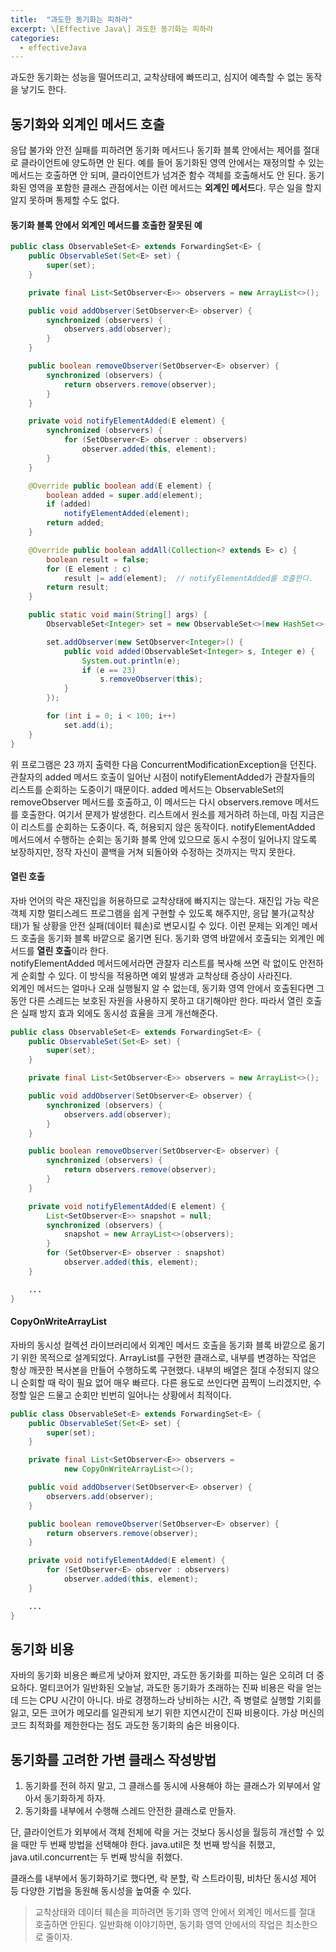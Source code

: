 ```yaml
---
title:  "과도한 동기화는 피하라"
excerpt: \[Effective Java\] 과도한 동기화는 피하라
categories:
  - effectiveJava
---
```


과도한 동기화는 성능을 떨어뜨리고, 교착상태에 빠뜨리고, 심지어 예측할 수 없는 동작을 낳기도 한다.

## 동기화와 외계인 메서드 호출
응답 불가와 안전 실패를 피하려면 동기화 메서드나 동기화 블록 안에서는 제어를 절대로 클라이언트에 양도하면 안 된다. 예를 들어 동기화된 영역 안에서는 재정의할 수 있는 메서드는 호출하면 안 되며, 클라이언트가 넘겨준 함수 객체를 호출해서도 안 된다. 동기화된 영역을 포함한 클래스 관점에서는 이런 메서드는 **외계인 메서드**다. 무슨 일을 할지 알지 못하며 통제할 수도 없다.

#### 동기화 블록 안에서 외계인 메서드를 호출한 잘못된 예
  
```java
public class ObservableSet<E> extends ForwardingSet<E> {
	public ObservableSet(Set<E> set) {
		super(set);
	}

	private final List<SetObserver<E>> observers = new ArrayList<>();

	public void addObserver(SetObserver<E> observer) {
		synchronized (observers) {
			observers.add(observer);
		}
	}

    public boolean removeObserver(SetObserver<E> observer) {
		synchronized (observers) {
			return observers.remove(observer);
		}
	}

	private void notifyElementAdded(E element) {
		synchronized (observers) {
			for (SetObserver<E> observer : observers)
				observer.added(this, element);
		}
	}

    @Override public boolean add(E element) {
        boolean added = super.add(element);
        if (added)
            notifyElementAdded(element);
        return added;
    }

    @Override public boolean addAll(Collection<? extends E> c) {
        boolean result = false;
        for (E element : c)
            result |= add(element);  // notifyElementAdded를 호출한다.
        return result;
    }

    public static void main(String[] args) {
        ObservableSet<Integer> set = new ObservableSet<>(new HashSet<>());

        set.addObserver(new SetObserver<Integer>() {
            public void added(ObservableSet<Integer> s, Integer e) {
                System.out.println(e);
                if (e == 23)
                    s.removeObserver(this);
            }
        });

        for (int i = 0; i < 100; i++)
            set.add(i);
    }
}
```  

위 프로그램은 23 까지 출력한 다음 ConcurrentModificationException을 던진다. 관찰자의 added 메서드 호출이 일어난 시점이 notifyElementAdded가 관찰자들의 리스트를 순회하는 도중이기 때문이다. added 메서드는 ObservableSet의 removeObserver 메서드를 호출하고, 이 메서드는 다시 observers.remove 메서드를 호출한다. 여기서 문제가 발생한다. 리스트에서 원소를 제거하려 하는데, 마침 지금은 이 리스트를 순회하는 도중이다. 즉, 허용되지 않은 동작이다. notifyElementAdded 메서드에서 수행하는 순회는 동기화 블록 안에 있으므로 동시 수정이 일어나지 않도록 보장하지만, 정작 자신이 콜백을 거쳐 되돌아와 수정하는 것까지는 막지 못한다.

#### 열린 호출
자바 언어의 락은 재진입을 허용하므로 교착상태에 빠지지는 않는다. 재진입 가능 락은 객체 지향 멀티스레드 프로그램을 쉽게 구현할 수 있도록 해주지만, 응답 불가(교착상태)가 될 상황을 안전 실패(데이터 훼손)로 변모시킬 수 있다. 이런 문제는 외계인 메서드 호출을 동기화 블록 바깥으로 옮기면 된다. 동기화 영역 바깥에서 호출되는 외계인 메서드를 **열린 호출**이라 한다.  
notifyElementAdded 메서드에서라면 관찰자 리스트를 복사해 쓰면 락 없이도 안전하게 순회할 수 있다. 이 방식을 적용하면 예외 발생과 교착상태 증상이 사라진다.  
외계인 메서드는 얼마나 오래 실행될지 알 수 없는데, 동기화 영역 안에서 호출된다면 그동안 다른 스레드는 보호된 자원을 사용하지 못하고 대기해야만 한다. 따라서 열린 호출은 실패 방지 효과 외에도 동시성 효율을 크게 개선해준다.

  
```java
public class ObservableSet<E> extends ForwardingSet<E> {
	public ObservableSet(Set<E> set) {
		super(set);
	}

	private final List<SetObserver<E>> observers = new ArrayList<>();

	public void addObserver(SetObserver<E> observer) {
		synchronized (observers) {
			observers.add(observer);
		}
	}

    public boolean removeObserver(SetObserver<E> observer) {
		synchronized (observers) {
			return observers.remove(observer);
		}
	}

	private void notifyElementAdded(E element) {
		List<SetObserver<E>> snapshot = null;
		synchronized (observers) {
			snapshot = new ArrayList<>(observers);
		}
		for (SetObserver<E> observer : snapshot)
			observer.added(this, element);
	}

    ...
}
```  

#### CopyOnWriteArrayList
자바의 동시성 컬렉션 라이브러리에서 외계인 메서드 호출을 동기화 블록 바깥으로 옮기기 위한 목적으로 설계되었다. ArrayList를 구현한 클래스로, 내부를 변경하는 작업은 항상 깨끗한 복사본을 만들어 수행하도록 구현했다. 내부의 배열은 절대 수정되지 않으니 순회할 때 락이 필요 없어 매우 빠르다. 다른 용도로 쓰인다면 끔찍이 느리겠지만, 수정할 일은 드물고 순회만 빈번히 일어나는 상황에서 최적이다.

  
```java
public class ObservableSet<E> extends ForwardingSet<E> {
	public ObservableSet(Set<E> set) {
		super(set);
	}

    private final List<SetObserver<E>> observers =
            new CopyOnWriteArrayList<>();

    public void addObserver(SetObserver<E> observer) {
        observers.add(observer);
    }

    public boolean removeObserver(SetObserver<E> observer) {
        return observers.remove(observer);
    }

    private void notifyElementAdded(E element) {
        for (SetObserver<E> observer : observers)
            observer.added(this, element);
    }

    ...
}
```  

## 동기화 비용
자바의 동기화 비용은 빠르게 낮아져 왔지만, 과도한 동기화를 피하는 일은 오히려 더 중요하다. 멀티코어가 일반화된 오늘날, 과도한 동기화가 초래하는 진짜 비용은 락을 얻는 데 드는 CPU 시간이 아니다. 바로 경쟁하느라 낭비하는 시간, 즉 병렬로 실행할 기회를 잃고, 모든 코어가 메모리를 일관되게 보기 위한 지연시간이 진짜 비용이다. 가상 머신의 코드 최적화를 제한한다는 점도 과도한 동기화의 숨은 비용이다.

## 동기화를 고려한 가변 클래스 작성방법
1. 동기화를 전혀 하지 말고, 그 클래스를 동시에 사용해야 하는 클래스가 외부에서 알아서 동기화하게 하자.
2. 동기화를 내부에서 수행해 스레드 안전한 클래스로 만들자.

단, 클라이언트가 외부에서 객체 전체에 락을 거는 것보다 동시성을 월등히 개선할 수 있을 때만 두 번째 방법을 선택해야 한다. java.util은 첫 번째 방식을 취했고, java.util.concurrent는 두 번째 방식을 취했다.  

클래스를 내부에서 동기화하기로 했다면, 락 분할, 락 스트라이핑, 비차단 동시성 제어 등 다양한 기법을 동원해 동시성을 높여줄 수 있다.

> 교착상태와 데이터 훼손을 피하려면 동기화 영역 안에서 외계인 메서드를 절대 호출하면 안된다. 일반화해 이야기하면, 동기화 영역 안에서의 작업은 최소한으로 줄이자.